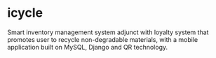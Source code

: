 # icycle
Smart inventory management system adjunct with loyalty system that promotes user to recycle non-degradable materials, with a mobile application built on MySQL, Django and QR technology.
